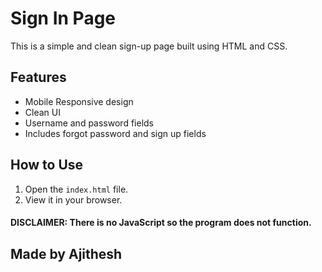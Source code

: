# Sign In Page

This is a simple and clean sign-up page built using HTML and CSS.

## Features

- Mobile Responsive design
- Clean UI
- Username and password fields
- Includes forgot password and sign up fields

## How to Use

1. Open the `index.html` file.
2. View it in your browser.


#### DISCLAIMER: There is no JavaScript so the program does not function.


## Made by Ajithesh
